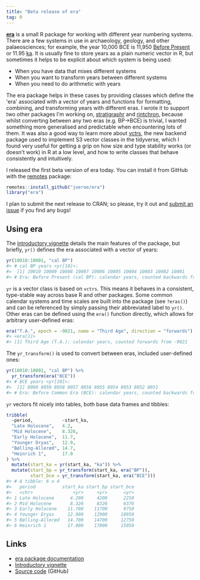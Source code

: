```yaml
---
title: "Beta release of era"
tag: R
---
```


**[era](https://era.joeroe.io)** is a small R package for working with different year numbering systems.
There are a few systems in use in archaeology, geology, and other palaeosciences;
for example, the year 10,000 BCE is 11,950 [Before Present](https://en.wikipedia.org/wiki/Before_Present) or 11.95 [ka](https://en.wikipedia.org/wiki/Year#Symbols).
It is usually fine to store years as a plain numeric vector in R, but sometimes it helps to be explicit about which system is being used:

* When you have data that mixes different systems
* When you want to transform years between different systems
* When you need to do arithmetic with years

The era package helps in these cases by providing classes which define the 'era' associated with a vector of years and functions for formatting, combining, and transforming years with different eras.
I wrote it to support two other packages I'm working on, [stratigraphr](https://stratigraphr.joeroe.io) and [rintchron](https://rintchron.joeroe.io), because whilst converting between any two eras (e.g. BP→BCE) is trivial, I wanted something more generalised and predictable when encountering lots of them.
It was also a good way to learn more about [vctrs](https://vctrs.r-lib.org/), the new backend package used to implement S3 vector classes in the tidyverse, which I found very useful for getting a grip on how size and type stability works (or doesn't work) in R at a low level, and how to write classes that behave consistently and intuitively.

I released the first beta version of era today. You can install it from GitHub with the [remotes](https://remotes.r-lib.org/) package:

``` r
remotes::install_github("joeroe/era")
library("era")
```

I plan to submit the next release to CRAN; so please, try it out and [submit an issue](https://github.com/joeroe/era/issues) if you find any bugs!

## Using era

The [introductory vignette](https://era.joeroe.io/articles/era.html) details the main features of the package, but briefly,
`yr()` defines the era associated with a vector of years:

```r
yr(10010:10001, "cal BP")
#> # cal BP years <yr[10]>:
#>  [1] 10010 10009 10008 10007 10006 10005 10004 10003 10002 10001
#> # Era: Before Present (cal BP): calendar years, counted backwards from 1950
```

`yr` is a vector class is based on `vctrs`.
This means it behaves in a consistent, type-stable way across base R and other packages.
Some common calendar systems and time scales are built into the package (see `?eras()`) and can be referenced by simply passing their abbreviated label to `yr()`. 
Other eras can be defined using the `era()` function directly, which allows for arbitrary user-defined eras:

``` r
era("T.A.", epoch = -9021, name = "Third Age", direction = "forwards")
#> <era[1]>
#> [1] Third Age (T.A.): calendar years, counted forwards from -9021
```

The `yr_transform()` is used to convert between eras, included user-defined ones:

``` r
yr(10010:10001, "cal BP") %>% 
  yr_transform(era("BCE"))
#> # BCE years <yr[10]>:
#>  [1] 8060 8059 8058 8057 8056 8055 8054 8053 8052 8051
#> # Era: Before Common Era (BCE): calendar years, counted backwards from 0
```

`yr` vectors fit nicely into tables, both base data frames and tibbles:

```r
tribble(
  ~period,           ~start_ka,
  "Late Holocene",   4.2,
  "Mid Holocene",    8.326,
  "Early Holocene",  11.7,
  "Younger Dryas",   12.9,
  "Bølling-Allerød", 14.7,
  "Heinrich 1",      17.0
) %>%
  mutate(start_ka = yr(start_ka, "ka")) %>% 
  mutate(start_bp = yr_transform(start_ka, era("BP")),
         start_bce = yr_transform(start_ka, era("BCE")))
#> # A tibble: 6 x 4
#>   period          start_ka start_bp start_bce
#>   <chr>               <yr>     <yr>      <yr>
#> 1 Late Holocene      4.200     4200      2250
#> 2 Mid Holocene       8.326     8326      6376
#> 3 Early Holocene    11.700    11700      9750
#> 4 Younger Dryas     12.900    12900     10950
#> 5 Bølling-Allerød   14.700    14700     12750
#> 6 Heinrich 1        17.000    17000     15050
```

## Links

* [era package documentation](https://era.joeroe.io/)
* [Introductory vignette](https://era.joeroe.io/articles/era.html)
* [Source code](https://github.com/joeroe/era) (GitHub)

